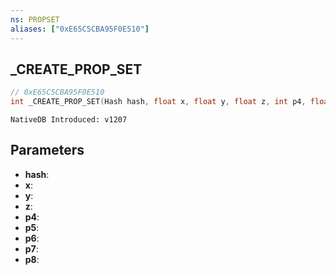 ```yaml
---
ns: PROPSET
aliases: ["0xE65C5CBA95F0E510"]
---
```

## _CREATE_PROP_SET

```c
// 0xE65C5CBA95F0E510
int _CREATE_PROP_SET(Hash hash, float x, float y, float z, int p4, float p5, float p6, BOOL p7, BOOL p8);
```

```
NativeDB Introduced: v1207
```

## Parameters
* **hash**:
* **x**:
* **y**:
* **z**:
* **p4**:
* **p5**:
* **p6**:
* **p7**:
* **p8**:
